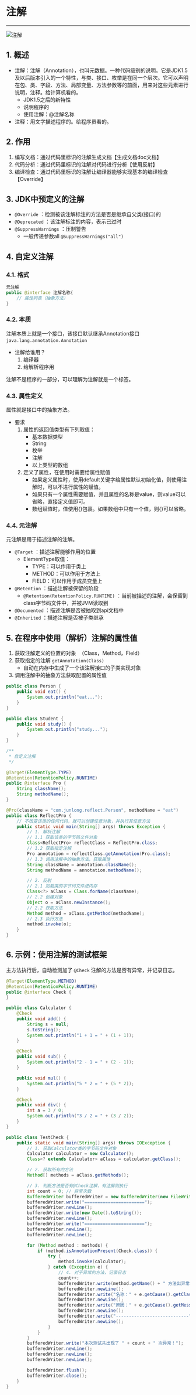 # 注解

---



![注解](https://cdn.jsdelivr.net/gh/haifeng-ck/blogPic/202206281852964.png)

## 1. 概述

- 注解：注解（Annotation），也叫元数据。一种代码级别的说明。它是JDK1.5及以后版本引入的一个特性，与类、接口、枚举是在同一个层次。它可以声明在包、类、字段、方法、局部变量、方法参数等的前面，用来对这些元素进行说明，注释。给计算机看的。
  - JDK1.5之后的新特性
  - 说明程序的
  - 使用注解：@注解名称
- 注释：用文字描述程序的。给程序员看的。

## 2. 作用

1. 编写文档：通过代码里标识的注解生成文档【生成文档doc文档】
1. 代码分析：通过代码里标识的注解对代码进行分析【使用反射】
1. 编译检查：通过代码里标识的注解让编译器能够实现基本的编译检查【Override】

## 3. JDK中预定义的注解

- `@Override` ：检测被该注解标注的方法是否是继承自父类(接口)的
- `@Deprecated` ：该注解标注的内容，表示已过时
- `@SuppressWarnings` ：压制警告
  - 一般传递参数all `@SuppressWarnings("all")` 

## 4. 自定义注解

### 4.1. 格式

```java
元注解
public @interface 注解名称{
	// 属性列表（抽象方法）
}
```

### 4.2. 本质

注解本质上就是一个接口，该接口默认继承Annotation接口 `java.lang.annotation.Annotation` 

- 注解给谁用？
  1. 编译器
  1. 给解析程序用

注解不是程序的一部分，可以理解为注解就是一个标签。

### 4.3. 属性定义

属性就是接口中的抽象方法。

- 要求
  1. 属性的返回值类型有下列取值：
     - 基本数据类型
     - String
     - 枚举
     - 注解
     - 以上类型的数组
  2. 定义了属性，在使用时需要给属性赋值
     - 如果定义属性时，使用default关键字给属性默认初始化值，则使用注解时，可以不进行属性的赋值。
     - 如果只有一个属性需要赋值，并且属性的名称是value，则value可以省略，直接定义值即可。
     - 数组赋值时，值使用{}包裹。如果数组中只有一个值，则{}可以省略。

### 4.4. 元注解

元注解是用于描述注解的注解。

- `@Target` ：描述注解能够作用的位置
  - ElementType取值：
    - TYPE：可以作用于类上
    - METHOD：可以作用于方法上
    - FIELD：可以作用于成员变量上
- `@Retention` ：描述注解被保留的阶段
  - `@Retention(RetentionPolicy.RUNTIME)` ：当前被描述的注解，会保留到class字节码文件中，并被JVM读取到
- `@Documented` ：描述注解是否被抽取到api文档中
- `@Inherited` ：描述注解是否被子类继承

## 5. 在程序中使用（解析）注解的属性值

1. 获取注解定义的位置的对象  （Class，Method，Field）
2. 获取指定的注解 `getAnnotation(Class)` 
   - 自动在内存中生成了一个该注解接口的子类实现对象
3. 调用注解中的抽象方法获取配置的属性值

```java
public class Person {
    public void eat() {
        System.out.println("eat...");
    }
}
```

```java
public class Student {
    public void study() {
        System.out.println("study...");
    }
}
```

```java
/**
 * 自定义注解
 */

@Target(ElementType.TYPE)
@Retention(RetentionPolicy.RUNTIME)
public @interface Pro {
    String className();
    String methodName();
}
```

```java
@Pro(className = "com.junlong.reflect.Person", methodName = "eat")
public class ReflectPro {
    // 不改变该类的任何代码，就可以创建任意对象，并执行其任意方法
    public static void main(String[] args) throws Exception {
        // 1. 解析注解
        // 1.1 获取该类的字节码文件对象
        Class<ReflectPro> reflectClass = ReflectPro.class;
        // 1.2 获取指定注解
        Pro annotation = reflectClass.getAnnotation(Pro.class);
        // 1.3 调用注解中的抽象方法，获取属性
        String className = annotation.className();
        String methodName = annotation.methodName();

        // 2. 反射
        // 2.1 加载类的字节码文件进内存
        Class<?> aClass = Class.forName(className);
        // 2.2 创建对象
        Object o = aClass.newInstance();
        // 2.2 获取方法
        Method method = aClass.getMethod(methodName);
        // 2.3 执行方法
        method.invoke(o);
    }
}
```

## 6. 示例：使用注解的测试框架

主方法执行后，自动检测加了 `@Check` 注解的方法是否有异常，并记录日志。

```java
@Target(ElementType.METHOD)
@Retention(RetentionPolicy.RUNTIME)
public @interface Check {
}
```

```java
public class Calculator {
    @Check
    public void add() {
        String s = null;
        s.toString();
        System.out.println("1 + 1 = " + (1 + 1));
    }

    @Check
    public void sub() {
        System.out.println("2 - 1 = " + (2 - 1));
    }

    public void mul() {
        System.out.println("5 * 2 = " + (5 * 2));
    }

    @Check
    public void div() {
        int a = 3 / 0;
        System.out.println("3 / 2 = " + (3 / 2));
    }
}
```

```java
public class TestCheck {
    public static void main(String[] args) throws IOException {
        // 1. 获取Calculator类的字节码文件对象
        Calculator calculator = new Calculator();
        Class<? extends Calculator> aClass = calculator.getClass();

        // 2. 获取所有的方法
        Method[] methods = aClass.getMethods();

        // 3. 判断方法是否有@Check注解，有注解则执行
        int count = 0; // 异常次数
        BufferedWriter bufferedWriter = new BufferedWriter(new FileWriter("bug.txt", true)); // 记录日志
        bufferedWriter.write("=======================");
        bufferedWriter.newLine();
        bufferedWriter.write(new Date().toString());
        bufferedWriter.newLine();
        bufferedWriter.write("=======================");
        bufferedWriter.newLine();
        bufferedWriter.newLine();

        for (Method method : methods) {
            if (method.isAnnotationPresent(Check.class)) {
                try {
                    method.invoke(calculator);
                } catch (Exception e) {
                    // 4. 对于异常的方法，记录日志
                    count++;
                    bufferedWriter.write(method.getName() + " 方法出异常了！");
                    bufferedWriter.newLine();
                    bufferedWriter.write("名称：" + e.getCause().getClass().getSimpleName());
                    bufferedWriter.newLine();
                    bufferedWriter.write("原因：" + e.getCause().getMessage());
                    bufferedWriter.newLine();
                    bufferedWriter.write("----------------------------");
                    bufferedWriter.newLine();
                }
            }
        }
        bufferedWriter.write("本次测试共出现了 " + count + " 次异常！");
        bufferedWriter.newLine();
        bufferedWriter.newLine();
        bufferedWriter.newLine();

        bufferedWriter.flush();
        bufferedWriter.close();
    }
}
```

